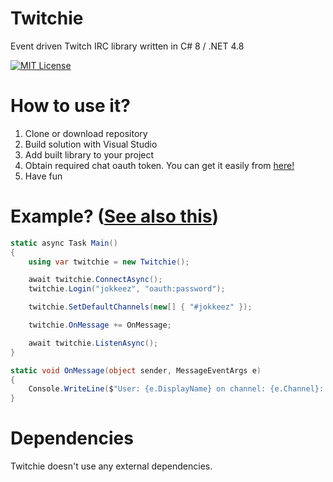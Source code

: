 # Twitchie
Event driven Twitch IRC library written in C# 8 / .NET 4.8

[![MIT License](https://img.shields.io/static/v1?label=License&message=MIT&color=brightgreen)](https://github.com/JokkeeZ/Twitchie/blob/Twitchie2/LICENSE)

# How to use it?
1. Clone or download repository
2. Build solution with Visual Studio
3. Add built library to your project
4. Obtain required chat oauth token. You can get it easily from [here!](https://twitchapps.com/tmi/)
5. Have fun

# Example? ([See also this](https://github.com/JokkeeZ/Twitchie/blob/Twitchie2/Twitchie2.Example/Program.cs))
```cs
static async Task Main()
{
	using var twitchie = new Twitchie();

	await twitchie.ConnectAsync();
	twitchie.Login("jokkeez", "oauth:password");

	twitchie.SetDefaultChannels(new[] { "#jokkeez" });

	twitchie.OnMessage += OnMessage;

	await twitchie.ListenAsync();
}

static void OnMessage(object sender, MessageEventArgs e)
{
	Console.WriteLine($"User: {e.DisplayName} on channel: {e.Channel}: {e.Message}");
}
```
# Dependencies
Twitchie doesn't use any external dependencies.
